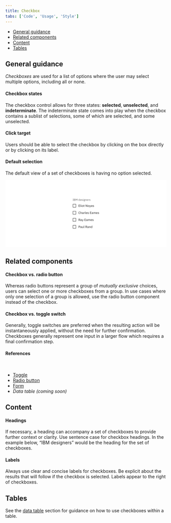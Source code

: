 ```yaml
---
title: Checkbox
tabs: ['Code', 'Usage', 'Style']
---
```


<AnchorLinks>
<ul>
    <li><a data-scroll href="#general-guidance">General guidance</a></li>
    <li><a data-scroll href="#related-components">Related components</a></li>
    <li><a data-scroll href="#content">Content</a></li>
    <li><a data-scroll href="#tables">Tables</a></li>
</ul>
</AnchorLinks>

## General guidance
_Checkboxes_ are used for a list of options where the user may select multiple options, including all or none.

#### Checkbox states

The checkbox control allows for three states: **selected**, **unselected**, and **indeterminate**. The indeterminate state comes into play when the checkbox contains a sublist of selections, some of which are selected, and some unselected.

#### Click target

Users should be able to select the checkbox by clicking on the box directly or by clicking on its label.

#### Default selection

The default view of a set of checkboxes is having no option selected.

<ImageComponent cols="8"  caption="By default, checkboxes are unchecked.">

![The default state for checkboxes is unchecked.](images/checkbox-usage-1.png)

</ImageComponent>


## Related components

#### Checkbox vs. radio button
Whereas radio buttons represent a group of _mutually exclusive_ choices, users can select one or more checkboxes from a group. In use cases where only one selection of a group is allowed, use the radio button component instead of the checkbox.

#### Checkbox vs. toggle switch
Generally, toggle switches are preferred when the resulting action will be instantaneously applied, without the need for further confirmation. Checkboxes generally represent one input in a larger flow which requires a final confirmation step.

#### References

<br />

- [Toggle](/components/toggle)
- [Radio button](/components/radio-button)
- [Form](/components/form)
- _Data table (coming soon)_


## Content

#### Headings
If necessary, a heading can accompany a set of checkboxes to provide further context or clarity. Use sentence case for checkbox headings. In the example below, “IBM designers” would be the heading for the set of checkboxes.

#### Labels
Always use clear and concise labels for checkboxes. Be explicit about the results that will follow if the checkbox is selected. Labels appear to the right of checkboxes.


## Tables

See the [data table](/components/data-table/usage) section for guidance on how to use checkboxes within a table.

